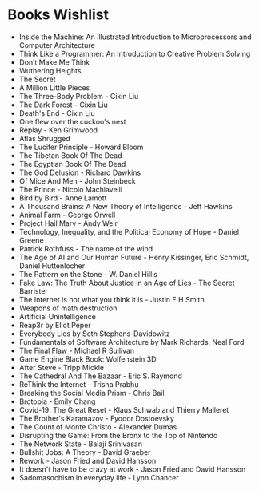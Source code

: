 # Books Wishlist

- Inside the Machine: An Illustrated Introduction to Microprocessors and Computer Architecture
- Think Like a Programmer: An Introduction to Creative Problem Solving
- Don’t Make Me Think
- Wuthering Heights
- The Secret
- A Million Little Pieces
- The Three-Body Problem - Cixin Liu
- The Dark Forest - Cixin Liu
- Death's End - Cixin Liu
- One flew over the cuckoo's nest
- Replay - Ken Grimwood
- Atlas Shrugged
- The Lucifer Principle - Howard Bloom
- The Tibetan Book Of The Dead
- The Egyptian Book Of The Dead
- The God Delusion - Richard Dawkins
- Of Mice And Men - John Steinbeck
- The Prince - Nicolo Machiavelli
- Bird by Bird - Anne Lamott
- A Thousand Brains: A New Theory of Intelligence - Jeff Hawkins
- Animal Farm - George Orwell
- Project Hail Mary - Andy Weir
- Technology, Inequality, and the Political Economy of Hope - Daniel Greene
- Patrick Rothfuss - The name of the wind
- The Age of AI and Our Human Future - Henry Kissinger, Eric Schmidt, Daniel Huttenlocher
- The Pattern on the Stone - W. Daniel Hillis
- Fake Law: The Truth About Justice in an Age of Lies - The Secret Barrister
- The Internet is not what you think it is - Justin E H Smith
- Weapons of math destruction
- Artificial Unintelligence
- Reap3r by Eliot Peper
- Everybody Lies by Seth Stephens-Davidowitz
- Fundamentals of Software Architecture by Mark Richards, Neal Ford
- The Final Flaw - Michael R Sullivan
- Game Engine Black Book: Wolfenstein 3D
- After Steve - Tripp Mickle
- The Cathedral And The Bazaar - Eric S. Raymond
- ReThink the Internet - Trisha Prabhu
- Breaking the Social Media Prism - Chris Bail
- Brotopia - Emily Chang
- Covid-19: The Great Reset - Klaus Schwab and Thierry Malleret
- The Brother's Karamazov - Fyodor Dostoevsky
- The Count of Monte Christo - Alexander Dumas
- Disrupting the Game: From the Bronx to the Top of Nintendo
- The Network State - Balaji Srinivasan
- Bullshit Jobs: A Theory - David Graeber
- Rework - Jason Fried and David Hansson
- It doesn't have to be crazy at work - Jason Fried and David Hansson
- Sadomasochism in everyday life - Lynn Chancer